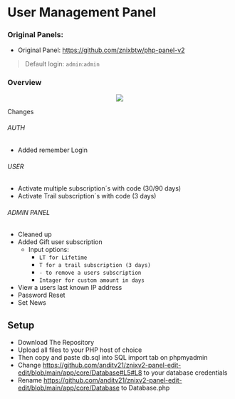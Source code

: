 # User Management Panel



### Original Panels:
* Original Panel: https://github.com/znixbtw/php-panel-v2



> Default login: `admin`:`admin`

### Overview
<p align="center">
  <img src="https://i.imgur.com/VB2ial8.png" />
</p>



Changes
###### AUTH
* Added remember Login

###### USER
* Activate multiple subscription´s with code (30/90 days)
* Activate Trail subscription´s with code (3 days)
###### ADMIN PANEL
* Cleaned up
* Added Gift user subscription
  * Input options:
    * `LT for Lifetime`
    * `T for a trail subscription (3 days)`
    * `- to remove a users subscription`
    * `Intager for custom amount in days`
* View a users last known IP address
* Password Reset
* Set News

## Setup ##

- Download The Repository
- Upload all files to your PHP host of choice
- Then copy and paste db.sql into SQL import tab on phpmyadmin
- Change https://github.com/anditv21/znixv2-panel-edit-edit/blob/main/app/core/Database#L5#L8 to your database credentials
- Rename https://github.com/anditv21/znixv2-panel-edit-edit/blob/main/app/core/Database to Database.php
